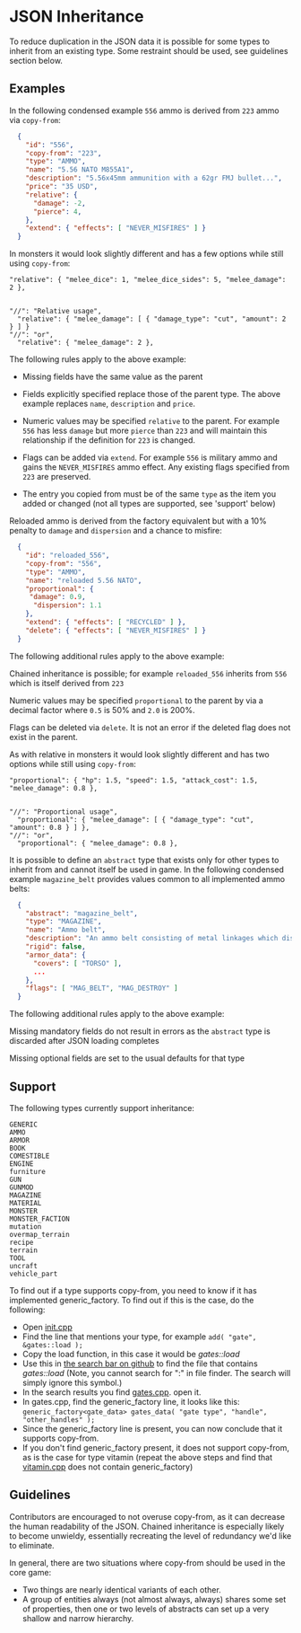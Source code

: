 # JSON Inheritance
To reduce duplication in the JSON data it is possible for some types to inherit from an existing type.  Some restraint should be used, see guidelines section below.

## Examples
In the following condensed example ```556``` ammo is derived from ```223``` ammo via ```copy-from```:
```json
  {
    "id": "556",
    "copy-from": "223",
    "type": "AMMO",
    "name": "5.56 NATO M855A1",
    "description": "5.56x45mm ammunition with a 62gr FMJ bullet...",
    "price": "35 USD",
    "relative": {
      "damage": -2,
      "pierce": 4,
    },
    "extend": { "effects": [ "NEVER_MISFIRES" ] }
  }
```
In monsters it would look slightly different and has a few options while still using ```copy-from```:
```
"relative": { "melee_dice": 1, "melee_dice_sides": 5, "melee_damage": 2 },


"//": "Relative usage",
  "relative": { "melee_damage": [ { "damage_type": "cut", "amount": 2 } ] }
"//": "or",
  "relative": { "melee_damage": 2 },
```

The following rules apply to the above example:

* Missing fields have the same value as the parent

* Fields explicitly specified replace those of the parent type. The above example replaces ```name```, ```description``` and ```price```.

* Numeric values may be specified ```relative``` to the parent. For example ```556``` has less ```damage``` but more ```pierce``` than ```223``` and will maintain this relationship if the definition for ```223``` is changed.

* Flags can be added via ```extend```. For example ```556``` is military ammo and gains the ```NEVER_MISFIRES``` ammo effect. Any existing flags specified from ```223``` are preserved.

* The entry you copied from must be of the same ```type``` as the item you added or changed (not all types are supported, see 'support' below)

Reloaded ammo is derived from the factory equivalent but with a 10% penalty to ```damage``` and ```dispersion``` and a chance to misfire:

```json
  {
    "id": "reloaded_556",
    "copy-from": "556",
    "type": "AMMO",
    "name": "reloaded 5.56 NATO",
    "proportional": {
     "damage": 0.9,
      "dispersion": 1.1
    },
    "extend": { "effects": [ "RECYCLED" ] },
    "delete": { "effects": [ "NEVER_MISFIRES" ] }
  }
```
The following additional rules apply to the above example:

Chained inheritance is possible; for example ```reloaded_556``` inherits from ```556``` which is itself derived from ```223```

Numeric values may be specified ```proportional``` to the parent by via a decimal factor where ```0.5``` is 50% and ```2.0``` is 200%.

Flags can be deleted via ```delete```. It is not an error if the deleted flag does not exist in the parent.

As with relative in monsters it would look slightly different and has two options while still using ```copy-from```:
```
"proportional": { "hp": 1.5, "speed": 1.5, "attack_cost": 1.5, "melee_damage": 0.8 },


"//": "Proportional usage",
  "proportional": { "melee_damage": [ { "damage_type": "cut", "amount": 0.8 } ] },
"//": "or",
  "proportional": { "melee_damage": 0.8 },
```

It is possible to define an ```abstract``` type that exists only for other types to inherit from and cannot itself be used in game. In the following condensed example ```magazine_belt``` provides values common to all implemented ammo belts:
```json
  {
    "abstract": "magazine_belt",
    "type": "MAGAZINE",
    "name": "Ammo belt",
    "description": "An ammo belt consisting of metal linkages which disintegrate upon firing.",
    "rigid": false,
    "armor_data": {
      "covers": [ "TORSO" ],
      ...
    },
    "flags": [ "MAG_BELT", "MAG_DESTROY" ]
  }
```
The following additional rules apply to the above example:

Missing mandatory fields do not result in errors as the ```abstract``` type is discarded after JSON loading completes

Missing optional fields are set to the usual defaults for that type

## Support
The following types currently support inheritance:
```
GENERIC
AMMO
ARMOR
BOOK
COMESTIBLE
ENGINE
furniture
GUN
GUNMOD
MAGAZINE
MATERIAL
MONSTER
MONSTER_FACTION
mutation
overmap_terrain
recipe
terrain
TOOL
uncraft
vehicle_part
```

To find out if a type supports copy-from, you need to know if it has implemented generic_factory. To find out if this is the case, do the following:
* Open [init.cpp](https://github.com/CleverRaven/Cataclysm-DDA/tree/master/src/init.cpp)
* Find the line that mentions your type, for example `add( "gate", &gates::load );`
* Copy the load function, in this case it would be *gates::load*
* Use this in [the search bar on github](https://github.com/CleverRaven/Cataclysm-DDA/search?q=%22gates%3A%3Aload%22&unscoped_q=%22gates%3A%3Aload%22&type=Code) to find the file that contains *gates::load* (Note, you cannot search for ":" in file finder.  The search will simply ignore this symbol.)
* In the search results you find [gates.cpp](https://github.com/CleverRaven/Cataclysm-DDA/tree/master/src/gates.cpp). open it.
* In gates.cpp, find the generic_factory line, it looks like this: `generic_factory<gate_data> gates_data( "gate type", "handle", "other_handles" );`
* Since the generic_factory line is present, you can now conclude that it supports copy-from.
* If you don't find generic_factory present, it does not support copy-from, as is the case for type vitamin (repeat the above steps and find that [vitamin.cpp](https://github.com/CleverRaven/Cataclysm-DDA/tree/master/src/vitamin.cpp) does not contain generic_factory)

## Guidelines

Contributors are encouraged to not overuse copy-from, as it can decrease the human readability of the JSON.  Chained inheritance is especially likely to become unwieldy, essentially recreating the level of redundancy we'd like to eliminate.

In general, there are two situations where copy-from should be used in the core game:

- Two things are nearly identical variants of each other.
- A group of entities always (not almost always, always) shares some set of properties, then one or two levels of abstracts can set up a very shallow and narrow hierarchy.
